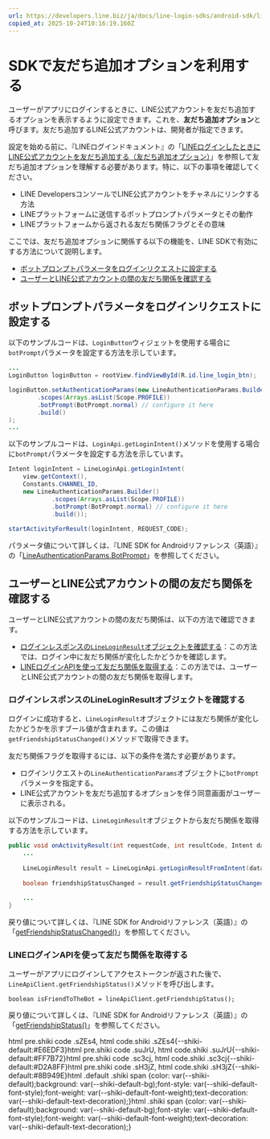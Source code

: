 ```yaml
---
url: https://developers.line.biz/ja/docs/line-login-sdks/android-sdk/link-a-bot/
copied_at: 2025-10-24T10:16:19.160Z
---
```

# SDKで友だち追加オプションを利用する

ユーザーがアプリにログインするときに、LINE公式アカウントを友だち追加するオプションを表示するように設定できます。これを、**友だち追加オプション**と呼びます。友だち追加するLINE公式アカウントは、開発者が指定できます。

設定を始める前に、『LINEログインドキュメント』の「[LINEログインしたときにLINE公式アカウントを友だち追加する（友だち追加オプション）](https://developers.line.biz/ja/docs/line-login/link-a-bot/)」を参照して友だち追加オプションを理解する必要があります。特に、以下の事項を確認してください。

*   LINE DevelopersコンソールでLINE公式アカウントをチャネルにリンクする方法
*   LINEプラットフォームに送信するボットプロンプトパラメータとその動作
*   LINEプラットフォームから返される友だち関係フラグとその意味

ここでは、友だち追加オプションに関係する以下の機能を、LINE SDKで有効にする方法について説明します。

*   [ボットプロンプトパラメータをログインリクエストに設定する](#bot_prompt)
*   [ユーザーとLINE公式アカウントの間の友だち関係を確認する](#get_friendship)

## ボットプロンプトパラメータをログインリクエストに設定する

以下のサンプルコードは、`LoginButton`ウィジェットを使用する場合に`botPrompt`パラメータを設定する方法を示しています。

```java
...
LoginButton loginButton = rootView.findViewById(R.id.line_login_btn);

loginButton.setAuthenticationParams(new LineAuthenticationParams.Builder()
        .scopes(Arrays.asList(Scope.PROFILE))
        .botPrompt(BotPrompt.normal) // configure it here
        .build()
);
...
```

以下のサンプルコードは、`LoginApi.getLoginIntent()`メソッドを使用する場合に`botPrompt`パラメータを設定する方法を示しています。

```java
Intent loginIntent = LineLoginApi.getLoginIntent(
    view.getContext(), 
    Constants.CHANNEL_ID, 
    new LineAuthenticationParams.Builder()
            .scopes(Arrays.asList(Scope.PROFILE))
            .botPrompt(BotPrompt.normal) // configure it here
            .build());
            
startActivityForResult(loginIntent, REQUEST_CODE);
```

パラメータ値について詳しくは、『LINE SDK for Androidリファレンス（英語）』の「[LineAuthenticationParams.BotPrompt](https://developers.line.biz/en/reference/android-sdk/reference/com/linecorp/linesdk/auth/LineAuthenticationParams.BotPrompt.html)」を参照してください。

## ユーザーとLINE公式アカウントの間の友だち関係を確認する

ユーザーとLINE公式アカウントの間の友だち関係は、以下の方法で確認できます。

*   [ログインレスポンスの`LineLoginResult`オブジェクトを確認する](#use-friendship_status_changed)：この方法では、ログイン中に友だち関係が変化したかどうかを確認します。
*   [LINEログインAPIを使って友だち関係を取得する](#use-line-login-api)：この方法では、ユーザーとLINE公式アカウントの間の友だち関係を取得します。

### ログインレスポンスのLineLoginResultオブジェクトを確認する

ログインに成功すると、`LineLoginResult`オブジェクトには友だち関係が変化したかどうかを示すブール値が含まれます。この値は`getFriendshipStatusChanged()`メソッドで取得できます。

友だち関係フラグを取得するには、以下の条件を満たす必要があります。

*   ログインリクエストの`LineAuthenticationParams`オブジェクトに`botPrompt`パラメータを指定する。
*   LINE公式アカウントを友だち追加するオプションを伴う同意画面がユーザーに表示される。

以下のサンプルコードは、`LineLoginResult`オブジェクトから友だち関係を取得する方法を示しています。

```java
public void onActivityResult(int requestCode, int resultCode, Intent data) {
    ...
    
    LineLoginResult result = LineLoginApi.getLoginResultFromIntent(data);
    
    boolean friendshipStatusChanged = result.getFriendshipStatusChanged();
    
    ...
}
```

戻り値について詳しくは、『LINE SDK for Androidリファレンス（英語）』の「[getFriendshipStatusChanged()](https://developers.line.biz/en/reference/android-sdk/reference/com/linecorp/linesdk/auth/LineLoginResult.html#getFriendshipStatusChanged())」を参照してください。

### LINEログインAPIを使って友だち関係を取得する

ユーザーがアプリにログインしてアクセストークンが返された後で、`LineApiClient.getFriendshipStatus()`メソッドを呼び出します。

```text
boolean isFriendToTheBot = lineApiClient.getFriendshipStatus();
```

戻り値について詳しくは、『LINE SDK for Androidリファレンス（英語）』の「[getFriendshipStatus()](https://developers.line.biz/en/reference/android-sdk/reference/com/linecorp/linesdk/api/LineApiClient.html#getFriendshipStatus())」を参照してください。

html pre.shiki code .sZEs4, html code.shiki .sZEs4{--shiki-default:#E6EDF3}html pre.shiki code .suJrU, html code.shiki .suJrU{--shiki-default:#FF7B72}html pre.shiki code .sc3cj, html code.shiki .sc3cj{--shiki-default:#D2A8FF}html pre.shiki code .sH3jZ, html code.shiki .sH3jZ{--shiki-default:#8B949E}html .default .shiki span {color: var(--shiki-default);background: var(--shiki-default-bg);font-style: var(--shiki-default-font-style);font-weight: var(--shiki-default-font-weight);text-decoration: var(--shiki-default-text-decoration);}html .shiki span {color: var(--shiki-default);background: var(--shiki-default-bg);font-style: var(--shiki-default-font-style);font-weight: var(--shiki-default-font-weight);text-decoration: var(--shiki-default-text-decoration);}